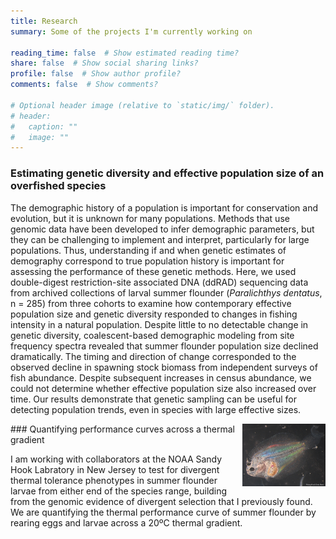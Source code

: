 ```yaml
---
title: Research
summary: Some of the projects I'm currently working on

reading_time: false  # Show estimated reading time?
share: false  # Show social sharing links?
profile: false  # Show author profile?
comments: false  # Show comments?

# Optional header image (relative to `static/img/` folder).
# header:
#   caption: ""
#   image: ""
---
```


### Estimating genetic diversity and effective population size of an overfished species

The demographic history of a population is important for conservation and evolution, but it is unknown for many populations. Methods that use genomic data have been developed to infer demographic parameters, but they can be challenging to implement and interpret, particularly for large populations. Thus, understanding if and when genetic estimates of demography correspond to true population history is important for assessing the performance of these genetic methods. Here, we used double-digest restriction-site associated DNA (ddRAD) sequencing data from archived collections of larval summer flounder (*Paralichthys dentatus*, n = 285) from three cohorts to examine how contemporary effective population size and genetic diversity responded to changes in fishing intensity in a natural population. Despite little to no detectable change in genetic diversity, coalescent-based demographic modeling from site frequency spectra revealed that summer flounder population size declined dramatically. The timing and direction of change corresponded to the observed decline in spawning stock biomass from independent surveys of fish abundance. Despite subsequent increases in census abundance, we could not determine whether effective population size also increased over time. Our results demonstrate that genetic sampling can be useful for detecting population trends, even in species with large effective sizes.

<img src="/static/img/rainbow_fish.jpg" alt="rainbow_fish" style="height: 100px; padding-left: 10px;" align="right">
<div style="text-align: left">  
### Quantifying performance curves across a thermal gradient

I am working with collaborators at the NOAA Sandy Hook Labratory in New Jersey to test for divergent thermal tolerance phenotypes in summer flounder larvae from either end of the species range, building from the genomic evidence of divergent selection that I previously found. We are quantifying the thermal performance curve of summer flounder by rearing eggs and larvae across a 20ºC thermal gradient.
